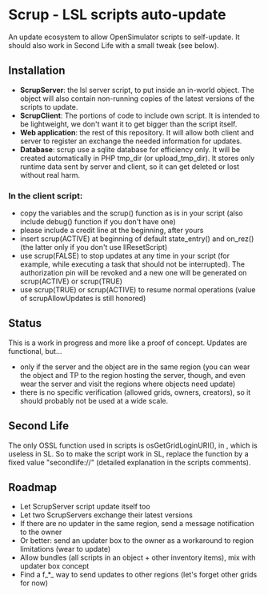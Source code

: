 # Scrup - LSL scripts auto-update

An update ecosystem to allow OpenSimulator scripts to self-update. It should also work in Second Life with a small tweak (see below).

## Installation

- **ScrupServer**: the lsl server script, to put inside an in-world object. The object will also contain non-running copies of the latest versions of the scripts to update.
- **ScrupClient**: The portions of code to include own script. It is intended to be lightweight, we don't want it to get bigger than the script itself.
- **Web application**: the rest of this repository. It will allow both client and server to register an exchange the needed information for updates.
- **Database**: scrup use a sqlite database for efficiency only. It will be created automatically in PHP tmp_dir (or upload_tmp_dir). It stores only runtime data sent by server and client, so it can get deleted or lost without real harm.

### In the client script:

- copy the variables and the scrup() function as is in your script (also include debug() function if you don't have one)
- please include a credit line at the beginning, after yours
- insert scrup(ACTIVE) at beginning of default state_entry() and on_rez() (the latter only if you don't use llResetScript)
- use scrup(FALSE) to stop updates at any time in your script (for example, while executing a task that should not be interrupted). The authorization pin will be revoked and a new one will be generated on scrup(ACTIVE) or scrup(TRUE)
- use scrup(TRUE) or scrup(ACTIVE) to resume normal operations (value of scrupAllowUpdates is still honored)

## Status

This is a work in progress and more like a proof of concept. Updates are functional, but...

- only if the server and the object are in the same region (you can wear the object and TP to the region hosting the server, though, and even wear the server and visit the regions where objects need update)
- there is no specific verification (allowed grids, owners, creators), so it should probably not be used at a wide scale.

## Second Life

The only OSSL function used in scripts is osGetGridLoginURI(), in , which is useless in SL. So to make the script work in SL, replace the function by a fixed value "secondlife://" (detailed explanation in the scripts comments).

## Roadmap

- Let ScrupServer script update itself too
- Let two ScrupServers exchange their latest versions
- If there are no updater in the same region, send a message notification to the owner
- Or better: send an updater box to the owner as a workaround to region limitations (wear to update)
- Allow bundles (all scripts in an object + other inventory items), mix with updater box concept
- Find a f_*_ way to send updates to other regions (let's forget other grids for now)
